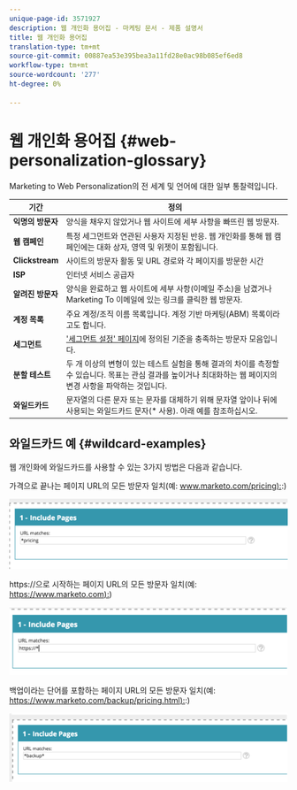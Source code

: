 ```yaml
---
unique-page-id: 3571927
description: 웹 개인화 용어집 - 마케팅 문서 - 제품 설명서
title: 웹 개인화 용어집
translation-type: tm+mt
source-git-commit: 00887ea53e395bea3a11fd28e0ac98b085ef6ed8
workflow-type: tm+mt
source-wordcount: '277'
ht-degree: 0%

---
```



# 웹 개인화 용어집 {#web-personalization-glossary}

Marketing to Web Personalization의 전 세계 및 언어에 대한 일부 통찰력입니다.

| 기간 | 정의 |
|---|---|
| **익명의 방문자** | 양식을 채우지 않았거나 웹 사이트에 세부 사항을 빠뜨린 웹 방문자. |
| **웹 캠페인** | 특정 세그먼트와 연관된 사용자 지정된 반응. 웹 개인화를 통해 웹 캠페인에는 대화 상자, 영역 및 위젯이 포함됩니다. |
| **Clickstream** | 사이트의 방문자 활동 및 URL 경로와 각 페이지를 방문한 시간 |
| **ISP** | 인터넷 서비스 공급자 |
| **알려진 방문자** | 양식을 완료하고 웹 사이트에 세부 사항(이메일 주소)을 남겼거나 Marketing To 이메일에 있는 링크를 클릭한 웹 방문자. |
| **계정 목록** | 주요 계정/조직 이름 목록입니다. 계정 기반 마케팅(ABM) 목록이라고도 합니다. |
| **세그먼트** | [&#39;세그먼트 설정&#39; 페이지](../../../product-docs/web-personalization/using-web-segments/web-segments.md)에 정의된 기준을 충족하는 방문자 모음입니다. |
| **분할 테스트** | 두 개 이상의 변형이 있는 테스트 실험을 통해 결과의 차이를 측정할 수 있습니다. 목표는 관심 결과를 높이거나 최대화하는 웹 페이지의 변경 사항을 파악하는 것입니다. |
| **와일드카드** | 문자열의 다른 문자 또는 문자를 대체하기 위해 문자열 앞이나 뒤에 사용되는 와일드카드 문자(* 사용). 아래 예를 참조하십시오. |

## 와일드카드 예 {#wildcard-examples}

웹 개인화에 와일드카드를 사용할 수 있는 3가지 방법은 다음과 같습니다.

가격으로 끝나는 페이지 URL의 모든 방문자 일치(예: [www.marketo.com/pricing):](http://www.marketo.com/pricing):)

![](assets/wildcard-example-1.png)

https://으로 시작하는 페이지 URL의 모든 방문자 일치(예: [https://www.marketo.com):](https://www.marketo.com))

![](assets/wildcard-example-2.png)

백업이라는 단어를 포함하는 페이지 URL의 모든 방문자 일치(예: [https://www.marketo.com/backup/pricing.html):](https://www.marketo.com/backup/pricing.html):)

![](assets/wildcard-example-3.png)


